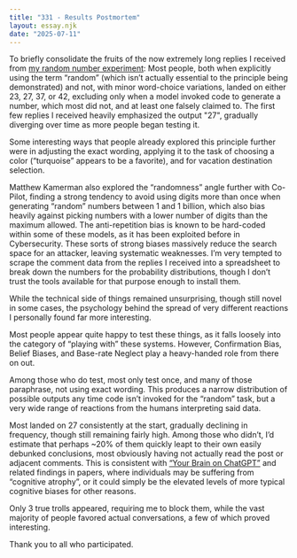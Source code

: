 ```yaml
---
title: "331 - Results Postmortem"
layout: essay.njk
date: "2025-07-11"
---
```


To briefly consolidate the fruits of the now extremely long replies I received from [my random number experiment](https://kyrtinatreides.com/essays/331_Trial_by_Randomness/): Most people, both when explicitly using the term “random” (which isn’t actually essential to the principle being demonstrated) and not, with minor word-choice variations, landed on either 23, 27, 37, or 42, excluding only when a model invoked code to generate a number, which most did not, and at least one falsely claimed to. The first few replies I received heavily emphasized the output "27", gradually diverging over time as more people began testing it.

Some interesting ways that people already explored this principle further were in adjusting the exact wording, applying it to the task of choosing a color (“turquoise” appears to be a favorite), and for vacation destination selection.

Matthew Kamerman also explored the “randomness” angle further with Co-Pilot, finding a strong tendency to avoid using digits more than once when generating “random” numbers between 1 and 1 billion, which also bias heavily against picking numbers with a lower number of digits than the maximum allowed. The anti-repetition bias is known to be hard-coded within some of these models, as it has been exploited before in Cybersecurity. These sorts of strong biases massively reduce the search space for an attacker, leaving systematic weaknesses.
I’m very tempted to scrape the comment data from the replies I received into a spreadsheet to break down the numbers for the probability distributions, though I don’t trust the tools available for that purpose enough to install them.

While the technical side of things remained unsurprising, though still novel in some cases, the psychology behind the spread of very different reactions I personally found far more interesting.

Most people appear quite happy to test these things, as it falls loosely into the category of “playing with” these systems. However, Confirmation Bias, Belief Biases, and Base-rate Neglect play a heavy-handed role from there on out.

Among those who do test, most only test once, and many of those paraphrase, not using exact wording. This produces a narrow distribution of possible outputs any time code isn’t invoked for the “random” task, but a very wide range of reactions from the humans interpreting said data.

Most landed on 27 consistently at the start, gradually declining in frequency, though still remaining fairly high. Among those who didn’t, I’d estimate that perhaps ~20% of them quickly leapt to their own easily debunked conclusions, most obviously having not actually read the post or adjacent comments. This is consistent with [“Your Brain on ChatGPT”](https://arxiv.org/abs/2506.08872) and related findings in papers, where individuals may be suffering from “cognitive atrophy”, or it could simply be the elevated levels of more typical cognitive biases for other reasons. 

Only 3 true trolls appeared, requiring me to block them, while the vast majority of people favored actual conversations, a few of which proved interesting. 

Thank you to all who participated.